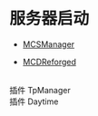 # 服务器启动

- [MCSManager](https://mcsmanager.com/)

- [MCDReforged](https://mcdreforged.com/en)
<br>
插件 TpManager
<br>
插件 Daytime